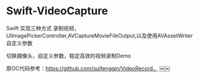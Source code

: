 # Swift-VideoCapture
Swift 实现三种方式 录制视频，UIImagePickerController,AVCaptureMovieFileOutput,以及使用AVAssetWriter自定义参数

切换摄像头，自定义参数，稳定高效的视频录制Demo



原OC代码参考：https://github.com/suifengqjn/VideoRecord，
￼￼
